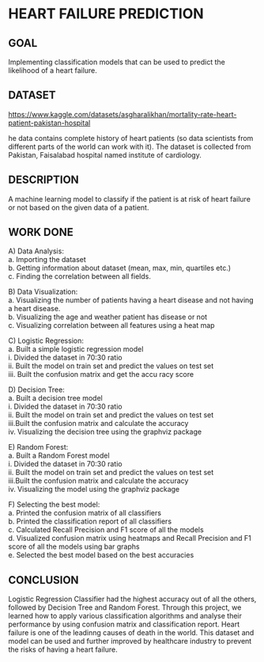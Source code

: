 # HEART FAILURE PREDICTION


## GOAL

Implementing classification models that can be used to predict the likelihood of a heart failure.


## DATASET

https://www.kaggle.com/datasets/asgharalikhan/mortality-rate-heart-patient-pakistan-hospital

he data contains complete history of heart patients (so data scientists from different parts of the world can work with it). The dataset is collected from Pakistan, Faisalabad hospital named institute of cardiology.


## DESCRIPTION

A machine learning model to classify if the patient is at risk of heart failure or not based on the given data of a patient.


## WORK DONE

A)	Data Analysis:  
    a.	Importing the dataset  
    b.	Getting information about dataset (mean, max, min, quartiles etc.)  
    c.	Finding the correlation between all fields.  

B)	Data Visualization:  
    a.	Visualizing the number of patients having a heart disease and not having a heart disease.  
    b.	Visualizing the age and weather patient has disease or not  
    c.	Visualizing correlation between all features using a heat map  
    
C)	Logistic Regression:  
    a.	Built a simple logistic regression model   
        i.	Divided the dataset in 70:30 ratio  
        ii.	Built the model on train set and predict the values on test set  
        iii. Built the confusion matrix and get the accu	racy score   

D)	Decision Tree:  
    a.	Built a decision tree model  
        i.	Divided the dataset in 70:30 ratio  
        ii.	Built the model on train set and predict the values on test set  
        iii.Built the confusion matrix and calculate the accuracy  
        iv.	Visualizing the decision tree using the graphviz package  


E)	Random Forest:  
    a.	Built a Random Forest model  
        i.	Divided the dataset in 70:30 ratio  
        ii.	Built the model on train set and predict the values on test set  
        iii.Built the confusion matrix and calculate the accuracy  
        iv.	Visualizing the model using the graphviz package  

F)	Selecting the best model:  
    a.	Printed the confusion matrix of all classifiers  
    b.	Printed the classification report of all classifiers  
    c.	Calculated Recall Precision and F1 score of all the models  
    d.	Visualized confusion matrix using heatmaps and Recall Precision and F1 score of all the models using bar graphs  
    e.	Selected the best model based on the best accuracies  


## CONCLUSION

Logistic Regression Classifier had the highest accuracy out of all the others, followed by Decision Tree and Random Forest. Through this project, we learned how to apply various classification algorithms and analyse their performance by using confusion matrix and classification report. Heart failure is one of the leadinng causes of death in the world. This dataset and model can be used and further improved by healthcare industry to prevent the risks of having a heart failure.

